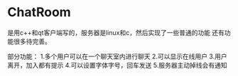 # ChatRoom

是用c++和qt客户端写的，服务器是linux和c，然后实现了一些普通的功能
还有功能很多待完善。

部分功能：
1.多个用户可以在一个聊天室内进行聊天
2.可以显示在线用户
3.用户离开，加入都有提示
4.可以设置字体字号，回车发送
5.服务器主动掉线会有通知
